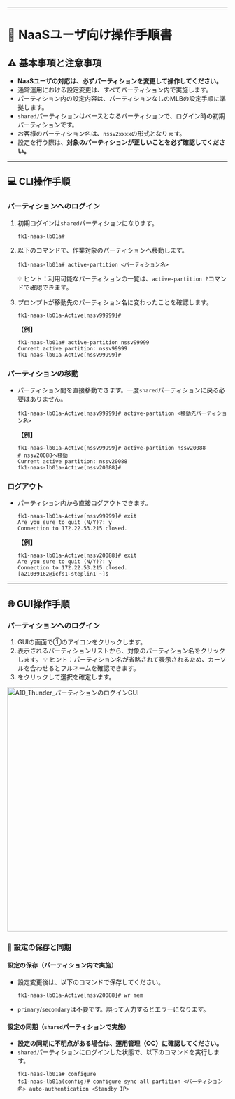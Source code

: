 -----

# 📖 NaaSユーザ向け操作手順書

## ⚠️ 基本事項と注意事項

  - **NaaSユーザの対応は、必ずパーティションを変更して操作してください。**
  - 通常運用における設定変更は、すべてパーティション内で実施します。
  - パーティション内の設定内容は、パーティションなしのMLBの設定手順に準拠します。
  - `shared`パーティションはベースとなるパーティションで、ログイン時の初期パーティションです。
  - お客様のパーティション名は、`nssv2xxxx`の形式となります。
  - 設定を行う際は、**対象のパーティションが正しいことを必ず確認してください。**

-----

## 💻 CLI操作手順

### パーティションへのログイン

1.  初期ログインは`shared`パーティションになります。

    ```
    fk1-naas-lb01a#
    ```

2.  以下のコマンドで、作業対象のパーティションへ移動します。

    ```
    fk1-naas-lb01a# active-partition <パーティション名>
    ```

    💡 ヒント：利用可能なパーティションの一覧は、`active-partition ?`コマンドで確認できます。

3.  プロンプトが移動先のパーティション名に変わったことを確認します。

    ```
    fk1-naas-lb01a-Active[nssv99999]#
    ```

    **【例】**

    ```
    fk1-naas-lb01a# active-partition nssv99999
    Current active partition: nssv99999
    fk1-naas-lb01a-Active[nssv99999]#
    ```

### パーティションの移動

  - パーティション間を直接移動できます。一度`shared`パーティションに戻る必要はありません。
    ```
    fk1-naas-lb01a-Active[nssv99999]# active-partition <移動先パーティション名>
    ```
    **【例】**
    ```
    fk1-naas-lb01a-Active[nssv99999]# active-partition nssv20088
    # nssv20088へ移動
    Current active partition: nssv20088
    fk1-naas-lb01a-Active[nssv20088]#
    ```

### ログアウト

  - パーティション内から直接ログアウトできます。
    ```
    fk1-naas-lb01a-Active[nssv99999]# exit
    Are you sure to quit (N/Y)?: y
    Connection to 172.22.53.215 closed.
    ```
    **【例】**
    ```
    fk1-naas-lb01a-Active[nssv20088]# exit
    Are you sure to quit (N/Y)?: y
    Connection to 172.22.53.215 closed.
    [a21039162@icfs1-steplin1 ~]$
    ```

-----

## 🌐 GUI操作手順

### パーティションへのログイン

1.  GUIの画面で①のアイコンをクリックします。
2.  表示されるパーティションリストから、対象のパーティション名をクリックします。
    💡 ヒント：パーティション名が省略されて表示されるため、カーソルを合わせるとフルネームを確認できます。
3.  をクリックして選択を確定します。
<img width="1130" height="559" alt="A10_Thunder_パーティションのログインGUI" src="https://github.com/user-attachments/assets/ebe93d71-c046-451a-ba93-182b64151bc5" />

### 💾 設定の保存と同期

#### 設定の保存（パーティション内で実施）

  - 設定変更後は、以下のコマンドで保存してください。
    ```
    fk1-naas-lb01a-Active[nssv20088]# wr mem
    ```
  - `primary`/`secondary`は不要です。誤って入力するとエラーになります。

#### 設定の同期（`shared`パーティションで実施）

  - **設定の同期に不明点がある場合は、運用管理（OC）に確認してください。**
  - `shared`パーティションにログインした状態で、以下のコマンドを実行します。
    ```
    fk1-naas-lb01a# configure
    fs1-naas-lb01a(config)# configure sync all partition <パーティション名> auto-authentication <Standby IP>
    ```
